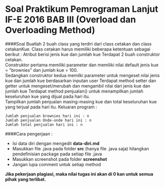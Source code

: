 Soal Praktikum Pemrograman Lanjut IF-E 2016 BAB III (Overload dan Overloading Method)
===  
####Soal 
Buatlah 2 buah class yang terdiri dari class cetakan dan class cetakanKue. Class cetakan harus memiliki beberapa ketentuan sebagai berikut :
Atribut berisi jenis kue dan jumlah kue
Terdapat 2 buah construktor cetakan.  
Construktor pertama memiliki parameter dan memiliki nilai default jenis kue = "brownies" dan jumlah kue = 100.   
Sedangkan construktor kedua memilki parameter untuk mengeset nilai jenis kue dan jumlah kue berdasarkan inputan user Terdapat method setter dan getter untuk mengeset/merubah dan mengambil nilai dari jenis kue dan jumlah kue Terdapat method penjualan() untuk menampilkan jumlah keseluruhan kue yang dijual pada hari itu.  
Tampilkan jumlah penjualan masing-masing kue dan total keseluruhan kue yang terjual pada hari itu.
Keluaran program : 
```
Jumlah penjualan brownies hari ini : n
Jumlah penjualan Onde-onde hari ini : n
Jumlah total penjualan hari ini : n
```
####Cara pengerjaan :

* Isi data diri dengan mengedit **data-diri.md**
* Masukkan file .java pada folder **src** (hanya file .java saja) hilangkan pendefinisian package pada setiap file .java
* Masukkan screenshot pada folder **screenshot**
* Jangan lupa comment untuk setiap method

**Jika pekerjaan plagiasi, maka nilai tugas ini akan di 0 kan untuk semua pihak yang terlibat.**